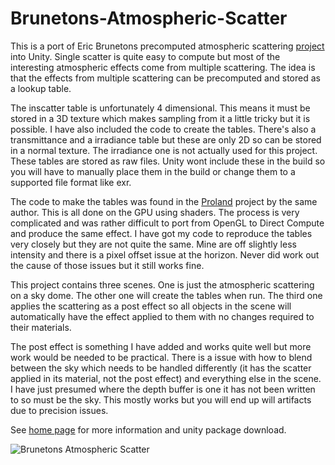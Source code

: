 # Brunetons-Atmospheric-Scatter

This is a port of Eric Brunetons precomputed atmospheric scattering [project](http://www-evasion.imag.fr/Membres/Eric.Bruneton/) into Unity. Single scatter is quite easy to compute but most of the interesting atmospheric effects come from multiple scattering. The idea is that the effects from multiple scattering can be precomputed and stored as a lookup table.


The inscatter table is unfortunately 4 dimensional. This means it must be stored in a 3D texture which makes sampling from it a little tricky but it is possible. I have also included the code to create the tables. There's also a transmittance and a irradiance table but these are only 2D so can be stored in a normal texture. The irradiance one is not actually used for this project. These tables are stored as raw files. Unity wont include these in the build so you will have to manually place them in the build or change them to a supported file format like exr.


The code to make the tables was found in the [Proland](https://proland.inrialpes.fr/) project by the same author. This is all done on the GPU using shaders. The process is very complicated and was rather difficult to port from OpenGL to Direct Compute and produce the same effect. I have got my code to reproduce the tables very closely but they are not quite the same. Mine are off slightly less intensity and there is a pixel offset issue at the horizon. Never did work out the cause of those issues but it still works fine.

 
This project contains three scenes. One is just the atmospheric scattering on a sky dome. The other one will create the tables when run. The third one applies the scattering as a post effect so all objects in the scene will automatically have the effect applied to them with no changes required to their materials.


The post effect is something I have added and works quite well but more work would be needed to be practical. There is a issue with how to blend between the sky which needs to be handled differently (it has the scatter applied in its material, not the post effect) and everything else in the scene.  I have just presumed where the depth buffer is one it has not been written to so must be the sky. This mostly works but you will end up will artifacts due to precision issues.

See [home page](https://www.digital-dust.com/single-post/2017/03/24/Brunetons-atmospheric-scattering-in-Unity) for more information and unity package download.

![Brunetons Atmospheric Scatter](https://static.wixstatic.com/media/1e04d5_8029c3d24fb348bbb060b2edd568c0b9~mv2.jpg/v1/fill/w_486,h_486,al_c,q_80,usm_0.66_1.00_0.01/1e04d5_8029c3d24fb348bbb060b2edd568c0b9~mv2.jpg)
